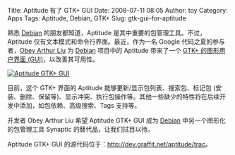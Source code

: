 Title: Aptitude 有了 GTK+ GUI
Date: 2008-07-11 08:05
Author: toy
Category: Apps
Tags: Aptitude, Debian, GTK+
Slug: gtk-gui-for-aptitude

熟悉 [Debian](http://linuxtoy.org/tag/debian) 的朋友都知道，Aptitude
是其中重要的包管理工具。不过，Aptitude
仅有文本模式和命令行界面。最近，作为一名 Google 代码之夏的参与者，[Obey
Arthur Liu](http://www.milliways.fr/) 为
[Debian](http://linuxtoy.org/tag/debian) 项目中的 Aptitude 带来了一个
[GTK+ 的图形用户界面
(GUI)](http://www.milliways.fr/2008/07/09/state-of-the-aptitude-week-7/)，以改善其可用性。

[![Aptitude GTK+
GUI](http://i.linuxtoy.org/i/2008/07/aptitude-thumb.png)](http://i.linuxtoy.org/i/2008/07/aptitude.png)

目前，这个 GTK+ 界面的 Aptitude 能够更新/显示包列表、搜索包、标记包
(安装、删除、保留等)、显示冲突、执行包操作等。其他一些缺少的特性将在后续开发中添加，如包依赖、高级搜索、Tags
支持等。

开发者 Obey Arthur Liu 希望 Aptitude GTK+ GUI 成为
[Debian](http://linuxtoy.org/tag/debian) 中另一个图形化的包管理工具
Synaptic 的替代品，让我们拭目以待。

Aptitude GTK+ GUI 的源代码位于：<http://dev.graffit.net/aptitude/trac>。
